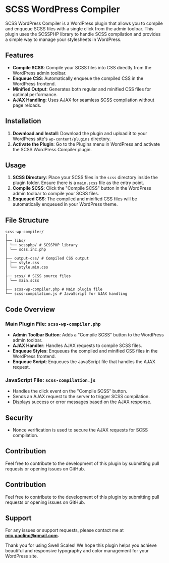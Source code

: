 # SCSS WordPress Compiler

SCSS WordPress Compiler is a WordPress plugin that allows you to compile and enqueue SCSS files with a single click from the admin toolbar. This plugin uses the SCSSPHP library to handle SCSS compilation and provides a simple way to manage your stylesheets in WordPress.

## Features

- **Compile SCSS**: Compile your SCSS files into CSS directly from the WordPress admin toolbar.
- **Enqueue CSS**: Automatically enqueue the compiled CSS in the WordPress frontend.
- **Minified Output**: Generates both regular and minified CSS files for optimal performance.
- **AJAX Handling**: Uses AJAX for seamless SCSS compilation without page reloads.

## Installation

1. **Download and Install**: Download the plugin and upload it to your WordPress site's `wp-content/plugins` directory.
2. **Activate the Plugin**: Go to the Plugins menu in WordPress and activate the SCSS WordPress Compiler plugin.

## Usage

1. **SCSS Directory**: Place your SCSS files in the `scss` directory inside the plugin folder. Ensure there is a `main.scss` file as the entry point.
2. **Compile SCSS**: Click the "Compile SCSS" button in the WordPress admin toolbar to compile your SCSS files.
3. **Enqueued CSS**: The compiled and minified CSS files will be automatically enqueued in your WordPress theme.

## File Structure

```
scss-wp-compiler/
│
├── libs/
│ └── scssphp/ # SCSSPHP library
│ └── scss.inc.php
│
├── output-css/ # Compiled CSS output
│ ├── style.css
│ └── style.min.css
│
├── scss/ # SCSS source files
│ └── main.scss
│
├── scss-wp-compiler.php # Main plugin file
└── scss-compilation.js # JavaScript for AJAX handling
```


## Code Overview

### Main Plugin File: `scss-wp-compiler.php`

- **Admin Toolbar Button**: Adds a "Compile SCSS" button to the WordPress admin toolbar.
- **AJAX Handler**: Handles AJAX requests to compile SCSS files.
- **Enqueue Styles**: Enqueues the compiled and minified CSS files in the WordPress frontend.
- **Enqueue Script**: Enqueues the JavaScript file that handles the AJAX request.

### JavaScript File: `scss-compilation.js`

- Handles the click event on the "Compile SCSS" button.
- Sends an AJAX request to the server to trigger SCSS compilation.
- Displays success or error messages based on the AJAX response.

## Security

- Nonce verification is used to secure the AJAX requests for SCSS compilation.

## Contribution

Feel free to contribute to the development of this plugin by submitting pull requests or opening issues on GitHub.

## Contribution

Feel free to contribute to the development of this plugin by submitting pull requests or opening issues on GitHub.

## Support

For any issues or support requests, please contact me at **mic.paolino@gmail.com.**

Thank you for using Swell Scales! We hope this plugin helps you achieve beautiful and responsive typography and color management for your WordPress site.
